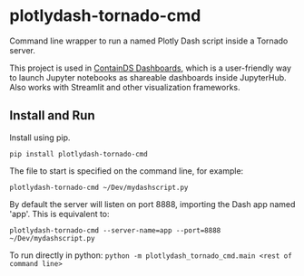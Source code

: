 # plotlydash-tornado-cmd

Command line wrapper to run a named Plotly Dash script inside a Tornado server.

This project is used in [ContainDS Dashboards](https://github.com/ideonate/cdsdashboards), which is a user-friendly 
way to launch Jupyter notebooks as shareable dashboards inside JupyterHub. Also works with Streamlit and other 
visualization frameworks.

## Install and Run

Install using pip.

```
pip install plotlydash-tornado-cmd
```

The file to start is specified on the command line, for example:

```
plotlydash-tornado-cmd ~/Dev/mydashscript.py
```

By default the server will listen on port 8888, importing the Dash app named 'app'. This is equivalent to:

```
plotlydash-tornado-cmd --server-name=app --port=8888 ~/Dev/mydashscript.py
```

To run directly in python: `python -m plotlydash_tornado_cmd.main <rest of command line>`
